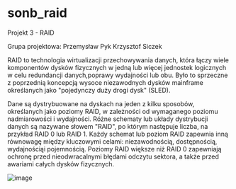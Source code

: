 # sonb_raid

Projekt 3 - RAID

Grupa projektowa:
Przemysław Pyk
Krzysztof Siczek

RAID to technologia wirtualizacji przechowywania danych, która łączy wiele komponentów dysków fizycznych w jedną lub więcej jednostek logicznych w celu redundancji danych,poprawy wydajności lub obu. Było to sprzeczne z poprzednią koncepcją wysoce niezawodnych dysków mainframe określanych jako "pojedynczy duży drogi dysk" (SLED).

Dane są dystrybuowane na dyskach na jeden z kilku sposobów, określanych jako poziomy RAID, w zależności od wymaganego poziomu nadmiarowości i wydajności. Różne schematy lub układy dystrybucji danych są nazywane słowem "RAID", po którym następuje liczba, na przykład RAID 0 lub RAID 1. Każdy schemat lub poziom RAID zapewnia inną równowagę między kluczowymi celami: niezawodnością, dostępnością, wydajnościąi pojemnością. Poziomy RAID większe niż RAID 0 zapewniają ochronę przed nieodwracalnymi błędami odczytu sektora, a także przed awariami całych dysków fizycznych.

![image](https://user-images.githubusercontent.com/13750868/140877347-974d4f6c-a8de-426e-b888-2d5a10ef659d.png)
